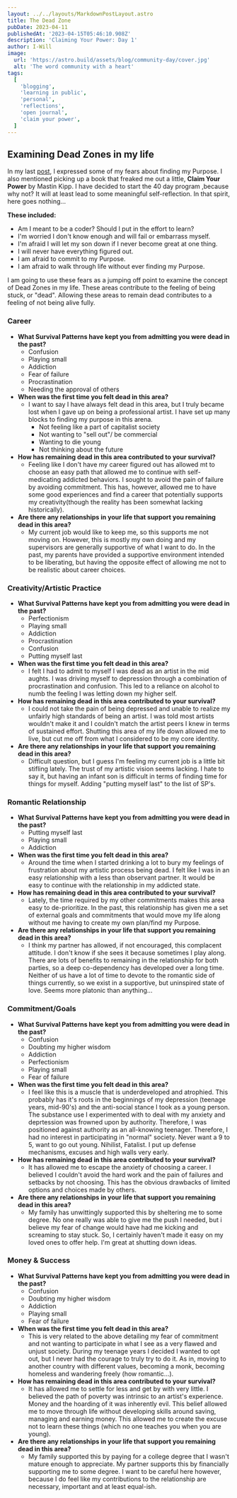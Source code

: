 ```yaml
---
layout: ../../layouts/MarkdownPostLayout.astro
title: The Dead Zone
pubDate: 2023-04-11
publishedAt: '2023-04-15T05:46:10.908Z'
description: 'Claiming Your Power: Day 1'
author: I-Will
image:
  url: 'https://astro.build/assets/blog/community-day/cover.jpg'
  alt: 'The word community with a heart'
tags:
  [
    'blogging',
    'learning in public',
    'personal',
    'reflections',
    'open journal',
    'claim your power',
  ]
---
```


## Examining Dead Zones in my life

In my last [post](./post-5), I expressed some of my fears about finding my Purpose. I also mentioned picking up a book that freaked me out a little, **Claim Your Power** by Mastin Kipp. I have decided to start the 40 day program ,because why not? It will at least lead to some meaningful self-reflection. In that spirit, here goes nothing...

**These included:**

- Am I meant to be a coder? Should I put in the effort to learn?
- I'm worried I don't know enough and will fail or embarrass myself.
- I'm afraid I will let my son down if I never become great at one thing.
- I will never have everything figured out.
- I am afraid to commit to my Purpose.
- I am afraid to walk through life without ever finding my Purpose.

I am going to use these fears as a jumping off point to examine the concept of Dead Zones in my life. These areas contribute to the feeling of being stuck, or "dead". Allowing these areas to remain dead contributes to a feeling of not being alive fully.

### Career

- **What Survival Patterns have kept you from admitting you were dead in the past?**
  - Confusion
  - Playing small
  - Addiction
  - Fear of failure
  - Procrastination
  - Needing the approval of others
- **When was the first time you felt dead in this area?**
  - I want to say I have always felt dead in this area, but I truly became lost when I gave up on being a professional artist. I have set up many blocks to finding my purpose in this arena.
    - Not feeling like a part of capitalist society
    - Not wanting to "sell out"/ be commercial
    - Wanting to die young
    - Not thinking about the future
- **How has remaining dead in this area contributed to your survival?**
  - Feeling like I don't have my career figured out has allowed mt to choose an easy path that allowed me to continue with self-medicating addicted behaviors. I sought to avoid the pain of failure by avoiding commitment. This has, however, allowed me to have some good experiences and find a career that potentially supports my creativity(though the reality has been somewhat lacking historically).
- **Are there any relationships in your life that support you remaining dead in this area?**
  - My current job would like to keep me, so this supports me not moving on. However, this is mostly my own doing and my supervisors are generally supportive of what I want to do. In the past, my parents have provided a supportive environment intended to be liberating, but having the opposite effect of allowing me not to be realistic about career choices.

### Creativity/Artistic Practice

- **What Survival Patterns have kept you from admitting you were dead in the past?**
  - Perfectionism
  - Playing small
  - Addiction
  - Procrastination
  - Confusion
  - Putting myself last
- **When was the first time you felt dead in this area?**
  - I felt I had to admit to myself I was dead as an artist in the mid aughts. I was driving myself to depression through a combination of procrastination and confusion. This led to a reliance on alcohol to numb the feeling I was letting down my higher self.
- **How has remaining dead in this area contributed to your survival?**
  - I could not take the pain of being depressed and unable to realize my unfairly high standards of being an artist. I was told most artists wouldn't make it and I couldn't match the artist peers I knew in terms of sustained effort. Shutting this area of my life down allowed me to live, but cut me off from what I considered to be my core identity.
- **Are there any relationships in your life that support you remaining dead in this area?**
  - Difficult question, but I guess I'm feeling my current job is a little bit stifling lately. The trust of my artistic vision seems lacking. I hate to say it, but having an infant son is difficult in terms of finding time for things for myself. Adding "putting myself last" to the list of SP's.

### Romantic Relationship

- **What Survival Patterns have kept you from admitting you were dead in the past?**
  - Putting myself last
  - Playing small
  - Addiction
- **When was the first time you felt dead in this area?**
  - Around the time when I started drinking a lot to bury my feelings of frustration about my artistic process being dead. I felt like I was in an easy relationship with a less than observant partner. It would be easy to continue with the relationship in my addicted state.
- **How has remaining dead in this area contributed to your survival?**
  - Lately, the time required by my other commitments makes this area easy to de-prioritize. In the past, this relationship has given me a set of external goals and commitments that would move my life along without me having to create my own plan/find my Purpose.
- **Are there any relationships in your life that support you remaining dead in this area?**
  - I think my partner has allowed, if not encouraged, this complacent attitude. I don't know if she sees it because sometimes I play along. There are lots of benefits to remaining in the relationship for both parties, so a deep co-dependency has developed over a long time. Neither of us have a lot of time to devote to the romantic side of things currently, so we exist in a supportive, but uninspired state of love. Seems more platonic than anything...

### Commitment/Goals

- **What Survival Patterns have kept you from admitting you were dead in the past?**
  - Confusion
  - Doubting my higher wisdom
  - Addiction
  - Perfectionism
  - Playing small
  - Fear of failure
- **When was the first time you felt dead in this area?**
  - I feel like this is a muscle that is underdeveloped and atrophied. This probably has it's roots in the beginnings of my depression (teenage years, mid-90's) and the anti-social stance I took as a young person. The substance use I experimented with to deal with my anxiety and deprtession was frowned upon by authority. Therefore, I was positioned against authority as an all-knowing teenager. Therefore, I had no interest in participating in "normal" society. Never want a 9 to 5, want to go out young. Nihilist, Fatalist. I put up defense mechanisms, excuses and high walls very early.
- **How has remaining dead in this area contributed to your survival?**
  - It has allowed me to escape the anxiety of choosing a career. I believed I couldn't avoid the hard work and the pain of failures and setbacks by not choosing. This has the obvious drawbacks of limited options and choices made by others.
- **Are there any relationships in your life that support you remaining dead in this area?**
  - My family has unwittingly supported this by sheltering me to some degree. No one really was able to give me the push I needed, but i believe my fear of change would have had me kicking and screaming to stay stuck. So, I certainly haven't made it easy on my loved ones to offer help. I'm great at shutting down ideas.

### Money & Success

- **What Survival Patterns have kept you from admitting you were dead in the past?**
  - Confusion
  - Doubting my higher wisdom
  - Addiction
  - Playing small
  - Fear of failure
- **When was the first time you felt dead in this area?**
  - This is very related to the above detailing my fear of commitment and not wanting to participate in what I see as a very flawed and unjust society. During my teenage years I decided I wanted to opt out, but I never had the courage to truly try to do it. As in, moving to another country with different values, becoming a monk, becoming homeless and wandering freely (how romantic...).
- **How has remaining dead in this area contributed to your survival?**
  - It has allowed me to settle for less and get by with very little. I believed the path of poverty was intrinsic to an artist's experience. Money and the hoarding of it was inherently evil. This belief allowed me to move through life without developing skills around saving, managing and earning money. This allowed me to create the excuse not to learn these things (which no one teaches you when you are young).
- **Are there any relationships in your life that support you remaining dead in this area?**
  - My family supported this by paying for a college degree that I wasn't mature enough to appreciate. My partner supports this by financially supporting me to some degree. I want to be careful here however, because I do feel like my contributions to the relationship are necessary, important and at least equal-ish.
